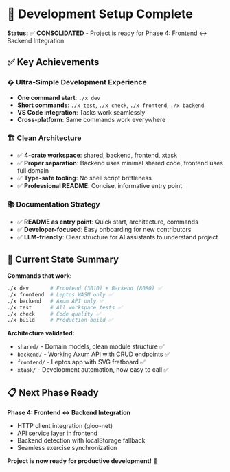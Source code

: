 # 🎯 Development Setup Complete

**Status:** ✅ **CONSOLIDATED** - Project is ready for Phase 4: Frontend ↔ Backend Integration

## ✅ Key Achievements

### � **Ultra-Simple Development Experience**
- **One command start**: `./x dev` 
- **Short commands**: `./x test`, `./x check`, `./x frontend`, `./x backend`
- **VS Code integration**: Tasks work seamlessly
- **Cross-platform**: Same commands work everywhere

### 🏗️ **Clean Architecture**
- ✅ **4-crate workspace**: shared, backend, frontend, xtask
- ✅ **Proper separation**: Backend uses minimal shared code, frontend uses full domain
- ✅ **Type-safe tooling**: No shell script brittleness
- ✅ **Professional README**: Concise, informative entry point

### 📚 **Documentation Strategy**
- ✅ **README as entry point**: Quick start, architecture, commands
- ✅ **Developer-focused**: Easy onboarding for new contributors
- ✅ **LLM-friendly**: Clear structure for AI assistants to understand project

## 🎯 Current State Summary

**Commands that work:**
```bash
./x dev       # Frontend (3010) + Backend (8080) ✅
./x frontend  # Leptos WASM only ✅  
./x backend   # Axum API only ✅
./x test      # All workspace tests ✅
./x check     # Code quality ✅
./x build     # Production build ✅
```

**Architecture validated:**
- `shared/` - Domain models, clean module structure ✅
- `backend/` - Working Axum API with CRUD endpoints ✅  
- `frontend/` - Leptos app with SVG fretboard ✅
- `xtask/` - Development automation, now easy to call ✅

## 📋 Next Phase Ready

**Phase 4: Frontend ↔ Backend Integration**
- HTTP client integration (gloo-net)
- API service layer in frontend  
- Backend detection with localStorage fallback
- Seamless exercise synchronization

**Project is now ready for productive development!** 🚀

